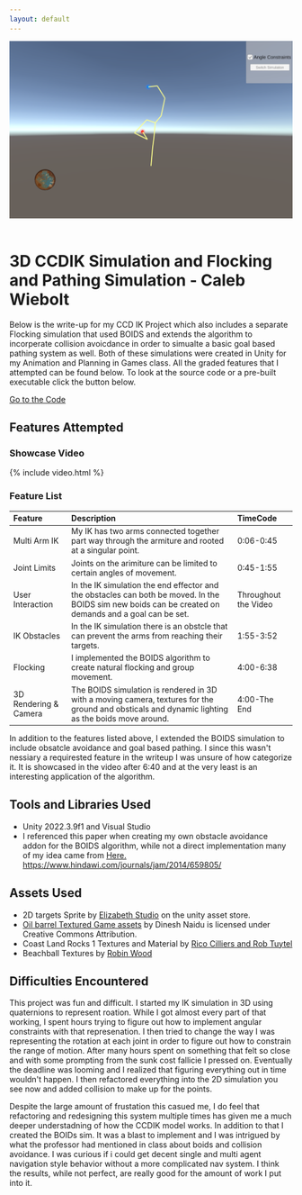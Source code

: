 ```yaml
---
layout: default
---
```

<div id="HeaderPics">

 <img src="./assets/img/IKsimulation.png" alt=""> 
 <img src="./assets/img/BOIDS.png" alt=""> 
 
</div>

# 3D CCDIK Simulation and Flocking and Pathing Simulation - Caleb Wiebolt

Below is the write-up for my CCD IK Project which also includes a separate Flocking simulation that used BOIDS and extends the algorithm to incorperate collision avoicdance in order to simualte a basic goal based pathing system as well. Both of these simulations were created in Unity for my Animation and Planning in Games class. All the graded features that I attempted can be found below. To look at the source code or a pre-built executable click the button below. 

<a href="{{ site.github.repository_url }}" class="btn btn-dark">Go to the Code</a>



## Features Attempted
### Showcase Video


{% include video.html %}


### Feature List

| Feature                           | Description       | TimeCode |
|:-------------                     |:------------------|:------|
| Multi Arm IK          | My IK has two arms connected together part way through the armiture and rooted at a singular point. | 0:06-0:45  |
| Joint Limits       | Joints on the arimiture can be limited to certain angles of movement. | 0:45-1:55   |
| User Interaction |  In the IK simulation the end effector and the obstacles can both be moved. In the BOIDS sim new boids can be created on demands and a goal can be set. | Throughout the Video |
| IK Obstacles |  In the IK simulation there is an obstcle that can prevent the arms from reaching their targets. | 1:55-3:52 |
| Flocking   | I implemented the BOIDS algorithm to create natural flocking and group movement. | 4:00-6:38   |
| 3D Rendering & Camera | The BOIDS simulation is rendered in 3D with a moving camera, textures for the ground and obsticals and dynamic lighting as the boids move around. | 4:00-The End |


In addition to the features listed above, I extended the BOIDS simulation to include obsatcle avoidance and goal based pathing. I since this wasn't nessiary a requirested feature in the writeup I was unsure of how categorize it. It is showcased in the video after 6:40 and at the very least is an interesting application of the algorithm.



## Tools and Libraries Used
*   Unity 2022.3.9f1 and Visual Studio
*   I referenced this paper when creating my own obstacle avoidance addon for the BOIDS algorithm, while not a direct implementation many of my idea came from <a href="https://www.hindawi.com/journals/jam/2014/659805/">Here.</a>
https://www.hindawi.com/journals/jam/2014/659805/

## Assets Used
* 2D targets Sprite by <a href="https://assetstore.unity.com/packages/3d/animations/2d-targets-sprites-142142">Elizabeth Studio</a> on the unity asset store.
* <a href="https://skfb.ly/6RusL">Oil barrel Textured Game assets</a> by Dinesh Naidu is licensed under Creative Commons Attribution.
* Coast Land Rocks 1 Textures and Material by <a href="https://polyhaven.com/a/coast_land_rocks_01">Rico Cilliers and Rob Tuytel</a>
* Beachball Textures by <a href="https://www.robinwood.com/Catalog/FreeStuff/Textures/TexturePages/BallMaps.html">Robin Wood</a>


## Difficulties Encountered
This project was fun and difficult. I started my IK simulation in 3D using quaternions to represent roation. While I got almost every part of that working, I spent hours trying to figure out how to implement angular constraints with that represenation. I then tried to change the way I was representing the rotation at each joint in order to figure out how to constrain the range of motion. After many hours spent on something that felt so close and with some prompting from the sunk cost fallicie I pressed on. Eventually the deadline was looming and I realized that figuring everything out in time wouldn't happen. I then refactored everything into the 2D simulation you see now and added collision to make up for the points.

Despite the large amount of frustation this casued me, I do feel that refactoring and redesigning this system multiple times has given me a much deeper understadning of how the CCDIK model works. In addition to that I created the BOIDs sim. It was a blast to implement and I was intrigued by what the professor had mentioned in class about boids and collision avoidance. I was curious if i could get decent single and multi agent navigation style behavior without a more complicated nav system. I think the results, while not perfect, are really good for the amount of work I put into it. 

